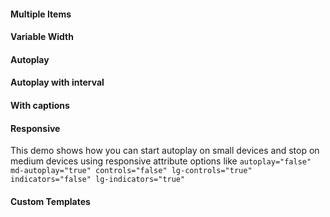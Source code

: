 <rv-bind-content class="pt-3">
  <template>
    <rv-example-tabs handle="bs4-slideshow-1" class="pt-3">
      <template type="single-html-file">
        <bs4-slideshow controls="false" lg-controls="true" indicators="false" lg-indicators="true" control-prev-icon-src="{{ 'arrow_carrot_alt.svg' | asset_url }}" control-next-icon-src="{{ 'arrow_carrot_alt.svg' | asset_url }}" indicator-inactive-icon-src="{{ 'icon_circle-empty.svg' | asset_url }}" indicator-active-icon-src="{{ 'icon_circle-selected.svg' | asset_url }}" sticky="true" autoplay="true" autoplay-interval="10000">
          <div class="slideshow-inner">
            <div class="slide col-12 p-0">
              <img lazyload="lazy" class="img-fluid w-100" src="https://picsum.photos/1000/400?random=1" alt="Static Random Image from https://picsum.photos/">
              <div class="slide-caption">
                <h1>bs4-slideshow<br><small>The last bootstrap carousel you'll ever need</small></h1>
              </div>
            </div>
            <div class="slide col-12 p-0">
              <img lazyload="lazy" class="img-fluid w-100" src="https://picsum.photos/1000/400?random=2" alt="Static Random Image from https://picsum.photos/">
            </div>
            <div class="slide col-12 p-0">
              <img lazyload="lazy" class="img-fluid w-100" src="https://picsum.photos/1000/400?random=3" alt="Static Random Image from https://picsum.photos/">
            </div>
            <div class="slide col-12 p-0">
              <img lazyload="lazy" class="img-fluid w-100" src="https://picsum.photos/1000/400?random=4" alt="Static Random Image from https://picsum.photos/">
            </div>
            <div class="slide col-12 p-0">
              <img lazyload="lazy" class="img-fluid w-100" src="https://picsum.photos/1000/400?random=5" alt="Static Random Image from https://picsum.photos/">
            </div>
            <div class="slide col-12 p-0">
              <img lazyload="lazy" class="img-fluid w-100" src="https://picsum.photos/1000/400?random=6" alt="Static Random Image from https://picsum.photos/">
            </div>
            <div class="slide col-12 p-0">
              <img lazyload="lazy" class="img-fluid w-100" src="https://picsum.photos/1000/400?random=7" alt="Static Random Image from https://picsum.photos/">
            </div>
            <div class="slide col-12 p-0">
              <img lazyload="lazy" class="img-fluid w-100" src="https://picsum.photos/1000/400?random=8" alt="Static Random Image from https://picsum.photos/">
            </div>
          </div>
        </bs4-slideshow>
      </template>
    </rv-example-tabs>
  </template>
</rv-bind-content>

#### Multiple Items

<rv-bind-content class="pt-3">
  <template>
    <rv-example-tabs handle="bs4-slideshow-1" class="pt-3">
      <template type="single-html-file">
        <bs4-slideshow controls="false" lg-controls="true" indicators="false" lg-indicators="true" control-prev-icon-src="{{ 'arrow_carrot.svg' | asset_url }}" control-next-icon-src="{{ 'arrow_carrot.svg' | asset_url }}" indicator-inactive-icon-src="{{ 'icon_circle-empty.svg' | asset_url }}" indicator-active-icon-src="{{ 'icon_circle-selected.svg' | asset_url }}" slides-to-scroll="3" indicators="false">
          <div class="slideshow-inner">
            <div class="slide col-12 col-sm-6 col-xl-4">
              <img lazyload="lazy" class="img-fluid w-100" src="https://picsum.photos/1000/400?random=1" alt="Static Random Image from https://picsum.photos/">
            </div>
            <div class="slide col-12 col-sm-6 col-xl-4">
              <img lazyload="lazy" class="img-fluid w-100" src="https://picsum.photos/1000/400?random=2" alt="Static Random Image from https://picsum.photos/">
            </div>
            <div class="slide col-12 col-sm-6 col-xl-4">
              <img lazyload="lazy" class="img-fluid w-100" src="https://picsum.photos/1000/400?random=3" alt="Static Random Image from https://picsum.photos/">
            </div>
            <div class="slide col-12 col-sm-6 col-xl-4">
              <img lazyload="lazy" class="img-fluid w-100" src="https://picsum.photos/1000/400?random=4" alt="Static Random Image from https://picsum.photos/">
            </div>
            <div class="slide col-12 col-sm-6 col-xl-4">
              <img lazyload="lazy" class="img-fluid w-100" src="https://picsum.photos/1000/400?random=5" alt="Static Random Image from https://picsum.photos/">
            </div>
            <div class="slide col-12 col-sm-6 col-xl-4">
              <img lazyload="lazy" class="img-fluid w-100" src="https://picsum.photos/1000/400?random=6" alt="Static Random Image from https://picsum.photos/">
            </div>
            <div class="slide col-12 col-sm-6 col-xl-4">
              <img lazyload="lazy" class="img-fluid w-100" src="https://picsum.photos/1000/400?random=7" alt="Static Random Image from https://picsum.photos/">
            </div>
            <div class="slide col-12 col-sm-6 col-xl-4">
              <img lazyload="lazy" class="img-fluid w-100" src="https://picsum.photos/1000/400?random=8" alt="Static Random Image from https://picsum.photos/">
            </div>
            <div class="slide col-12 col-sm-6 col-xl-4">
              <img lazyload="lazy" class="img-fluid w-100" src="https://picsum.photos/1000/400?random=9" alt="Static Random Image from https://picsum.photos/">
            </div>
            <div class="slide col-12 col-sm-6 col-xl-4">
              <img lazyload="lazy" class="img-fluid w-100" src="https://picsum.photos/1000/400?random=10" alt="Static Random Image from https://picsum.photos/">
            </div>
            <div class="slide col-12 col-sm-6 col-xl-4">
              <img lazyload="lazy" class="img-fluid w-100" src="https://picsum.photos/1000/400?random=11" alt="Static Random Image from https://picsum.photos/">
            </div>
            <div class="slide col-12 col-sm-6 col-xl-4">
              <img lazyload="lazy" class="img-fluid w-100" src="https://picsum.photos/1000/400?random=12" alt="Static Random Image from https://picsum.photos/">
            </div>
          </div>
        </bs4-slideshow>
      </template>
    </rv-example-tabs>
  </template>
</rv-bind-content>

#### Variable Width

<rv-bind-content class="pt-3">
  <template>
    <rv-example-tabs handle="bs4-slideshow-1" class="pt-3">
      <template type="single-html-file">
        <bs4-slideshow controls="false" lg-controls="true" indicators="false" lg-indicators="true" control-prev-icon-src="{{ 'arrow_carrot.svg' | asset_url }}" control-next-icon-src="{{ 'arrow_carrot.svg' | asset_url }}" indicator-inactive-icon-src="{{ 'icon_circle-empty.svg' | asset_url }}" indicator-active-icon-src="{{ 'icon_circle-selected.svg' | asset_url }}">
          <div class="slideshow-inner align-items-center">
            <div class="slide-placeholder col-3">&nbsp;</div>
            <div class="slide col-6 col-xl-6">
              <img lazyload="lazy" class="img-fluid w-100" src="https://picsum.photos/1000/400?random=1" alt="Static Random Image from https://picsum.photos/">
            </div>
            <div class="slide col-12 col-xl-4">
              <img lazyload="lazy" class="img-fluid w-100" src="https://picsum.photos/1000/400?random=2" alt="Static Random Image from https://picsum.photos/">
            </div>
            <div class="slide col-6 col-xl-2">
              <img lazyload="lazy" class="img-fluid w-100" src="https://picsum.photos/1000/400?random=3" alt="Static Random Image from https://picsum.photos/">
            </div>
            <div class="slide col-12 col-xl-6">
              <img lazyload="lazy" class="img-fluid w-100" src="https://picsum.photos/1000/400?random=4" alt="Static Random Image from https://picsum.photos/">
            </div>
            <div class="slide col-6 col-xl-3">
              <img lazyload="lazy" class="img-fluid w-100" src="https://picsum.photos/1000/400?random=5" alt="Static Random Image from https://picsum.photos/">
            </div>
            <div class="slide col-12 col-xl-8">
              <img lazyload="lazy" class="img-fluid w-100" src="https://picsum.photos/1000/400?random=6" alt="Static Random Image from https://picsum.photos/">
            </div>
            <div class="slide col-6 col-xl-5">
              <img lazyload="lazy" class="img-fluid w-100" src="https://picsum.photos/1000/400?random=7" alt="Static Random Image from https://picsum.photos/">
            </div>
            <div class="slide col-12 col-xl-4">
              <img lazyload="lazy" class="img-fluid w-100" src="https://picsum.photos/1000/400?random=8" alt="Static Random Image from https://picsum.photos/">
            </div>
            <div class="slide-placeholder col-4">&nbsp;</div>
          </div>
        </bs4-slideshow>
      </template>
    </rv-example-tabs>
  </template>
</rv-bind-content>

#### Autoplay

<rv-bind-content class="pt-3">
  <template>
    <rv-example-tabs handle="bs4-slideshow-1" class="pt-3">
      <template type="single-html-file">
        <bs4-slideshow autoplay="true" autoplay-velocity="0.05" controls="false" lg-controls="true" indicators="false" lg-indicators="true" control-prev-icon-src="{{ 'arrow_carrot.svg' | asset_url }}" indicator-inactive-icon-src="{{ 'icon_circle-empty.svg' | asset_url }}" indicator-active-icon-src="{{ 'icon_circle-selected.svg' | asset_url }}" control-next-icon-src="{{ 'arrow_carrot.svg' | asset_url }}">
          <div class="slideshow-inner">
            <div class="slide-placeholder d-none d-sm-block col-sm-6 col-xl-4">&nbsp;</div>
            <div class="slide col-12 col-sm-6 col-xl-4">
              <img lazyload="lazy" class="img-fluid w-100" src="https://picsum.photos/1000/400?random=1" alt="Static Random Image from https://picsum.photos/">
            </div>
            <div class="slide col-12 col-sm-6 col-xl-4">
              <img lazyload="lazy" class="img-fluid w-100" src="https://picsum.photos/1000/400?random=2" alt="Static Random Image from https://picsum.photos/">
            </div>
            <div class="slide col-12 col-sm-6 col-xl-4">
              <img lazyload="lazy" class="img-fluid w-100" src="https://picsum.photos/1000/400?random=3" alt="Static Random Image from https://picsum.photos/">
            </div>
            <div class="slide col-12 col-sm-6 col-xl-4">
              <img lazyload="lazy" class="img-fluid w-100" src="https://picsum.photos/1000/400?random=4" alt="Static Random Image from https://picsum.photos/">
            </div>
            <div class="slide col-12 col-sm-6 col-xl-4">
              <img lazyload="lazy" class="img-fluid w-100" src="https://picsum.photos/1000/400?random=5" alt="Static Random Image from https://picsum.photos/">
            </div>
            <div class="slide col-12 col-sm-6 col-xl-4">
              <img lazyload="lazy" class="img-fluid w-100" src="https://picsum.photos/1000/400?random=6" alt="Static Random Image from https://picsum.photos/">
            </div>
            <div class="slide col-12 col-sm-6 col-xl-4">
              <img lazyload="lazy" class="img-fluid w-100" src="https://picsum.photos/1000/400?random=7" alt="Static Random Image from https://picsum.photos/">
            </div>
            <div class="slide col-12 col-sm-6 col-xl-4">
              <img lazyload="lazy" class="img-fluid w-100" src="https://picsum.photos/1000/400?random=8" alt="Static Random Image from https://picsum.photos/">
            </div>
            <div class="slide-placeholder d-none d-sm-block col-sm-6 col-xl-4">&nbsp;</div>
          </div>
        </bs4-slideshow>
      </template>
    </rv-example-tabs>
  </template>
</rv-bind-content>

#### Autoplay with interval

<rv-bind-content class="pt-3">
  <template>
    <rv-example-tabs handle="bs4-slideshow-1" class="pt-3">
      <template type="single-html-file">
        <bs4-slideshow autoplay="true" autoplay-interval="4000" controls="false" lg-controls="true" indicators="false" lg-indicators="true" control-prev-icon-src="{{ 'arrow_carrot.svg' | asset_url }}" indicator-inactive-icon-src="{{ 'icon_circle-empty.svg' | asset_url }}" indicator-active-icon-src="{{ 'icon_circle-selected.svg' | asset_url }}" control-next-icon-src="{{ 'arrow_carrot.svg' | asset_url }}">
          <div class="slideshow-inner">
            <div class="slide-placeholder d-none d-sm-block col-sm-6 col-xl-4">&nbsp;</div>
            <div class="slide col-12 col-sm-6 col-xl-4">
              <img lazyload="lazy" class="img-fluid w-100" src="https://picsum.photos/1000/400?random=1" alt="Static Random Image from https://picsum.photos/">
            </div>
            <div class="slide col-12 col-sm-6 col-xl-4">
              <img lazyload="lazy" class="img-fluid w-100" src="https://picsum.photos/1000/400?random=2" alt="Static Random Image from https://picsum.photos/">
            </div>
            <div class="slide col-12 col-sm-6 col-xl-4">
              <img lazyload="lazy" class="img-fluid w-100" src="https://picsum.photos/1000/400?random=3" alt="Static Random Image from https://picsum.photos/">
            </div>
            <div class="slide col-12 col-sm-6 col-xl-4">
              <img lazyload="lazy" class="img-fluid w-100" src="https://picsum.photos/1000/400?random=4" alt="Static Random Image from https://picsum.photos/">
            </div>
            <div class="slide col-12 col-sm-6 col-xl-4">
              <img lazyload="lazy" class="img-fluid w-100" src="https://picsum.photos/1000/400?random=5" alt="Static Random Image from https://picsum.photos/">
            </div>
            <div class="slide col-12 col-sm-6 col-xl-4">
              <img lazyload="lazy" class="img-fluid w-100" src="https://picsum.photos/1000/400?random=6" alt="Static Random Image from https://picsum.photos/">
            </div>
            <div class="slide col-12 col-sm-6 col-xl-4">
              <img lazyload="lazy" class="img-fluid w-100" src="https://picsum.photos/1000/400?random=7" alt="Static Random Image from https://picsum.photos/">
            </div>
            <div class="slide col-12 col-sm-6 col-xl-4">
              <img lazyload="lazy" class="img-fluid w-100" src="https://picsum.photos/1000/400?random=8" alt="Static Random Image from https://picsum.photos/">
            </div>
            <div class="slide-placeholder d-none d-sm-block col-sm-6 col-xl-4">&nbsp;</div>
          </div>
        </bs4-slideshow>
      </template>
    </rv-example-tabs>
  </template>
</rv-bind-content>

#### With captions

<rv-bind-content class="pt-3">
  <template>
    <rv-example-tabs handle="bs4-slideshow-1" class="pt-3">
      <template type="single-html-file">
        <bs4-slideshow controls="false" lg-controls="true" indicators="false" lg-indicators="true" control-prev-icon-src="{{ 'arrow_carrot.svg' | asset_url }}" control-next-icon-src="{{ 'arrow_carrot.svg' | asset_url }}" indicator-inactive-icon-src="{{ 'icon_circle-empty.svg' | asset_url }}" indicator-active-icon-src="{{ 'icon_circle-selected.svg' | asset_url }}" sticky="true">
          <div class="slideshow-inner">
            <div class="slide col-12">
              <img lazyload="lazy" class="img-fluid w-100" src="https://picsum.photos/1000/400?random=1" alt="Static Random Image from https://picsum.photos/">
              <div class="slide-caption">
                <h5>First slide label</h5>
                <p>Nulla vitae elit libero, a pharetra augue mollis interdum.</p>
              </div>
            </div>
            <div class="slide col-12">
              <img lazyload="lazy" class="img-fluid w-100" src="https://picsum.photos/1000/400?random=2" alt="Static Random Image from https://picsum.photos/">
              <div class="slide-caption">
                <h5>Second slide label</h5>
                <p>Lorem ipsum dolor sit amet, consectetur adipiscing elit.</p>
              </div>
            </div>
            <div class="slide col-12">
              <img lazyload="lazy" class="img-fluid w-100" src="https://picsum.photos/1000/400?random=3" alt="Static Random Image from https://picsum.photos/">
              <div class="slide-caption">
                <h5>Third slide label</h5>
                <p>Praesent commodo cursus magna, vel scelerisque nisl consectetur.</p>
              </div>
            </div>
          </div>
        </bs4-slideshow>
      </template>
    </rv-example-tabs>
  </template>
</rv-bind-content>

#### Responsive

This demo shows how you can start autoplay on small devices and stop on medium devices using responsive attribute options like `autoplay="false" md-autoplay="true" controls="false" lg-controls="true" indicators="false" lg-indicators="true"`

<rv-bind-content class="pt-3">
  <template>
    <rv-example-tabs handle="bs4-slideshow-1" class="pt-3">
      <template type="single-html-file">
        <bs4-slideshow autoplay="false" md-autoplay="true" controls="false" lg-controls="true" indicators="false" lg-indicators="true" control-prev-icon-src="{{ 'arrow_carrot.svg' | asset_url }}" indicator-inactive-icon-src="{{ 'icon_circle-empty.svg' | asset_url }}" indicator-active-icon-src="{{ 'icon_circle-selected.svg' | asset_url }}" control-next-icon-src="{{ 'arrow_carrot.svg' | asset_url }}">
          <div class="slideshow-inner">
            <div class="slide-placeholder d-none d-sm-block col-sm-6 col-xl-4">&nbsp;</div>
            <div class="slide col-12 col-sm-6 col-xl-4">
              <img lazyload="lazy" class="img-fluid w-100" src="https://picsum.photos/1000/400?random=1" alt="Static Random Image from https://picsum.photos/">
            </div>
            <div class="slide col-12 col-sm-6 col-xl-4">
              <img lazyload="lazy" class="img-fluid w-100" src="https://picsum.photos/1000/400?random=2" alt="Static Random Image from https://picsum.photos/">
            </div>
            <div class="slide col-12 col-sm-6 col-xl-4">
              <img lazyload="lazy" class="img-fluid w-100" src="https://picsum.photos/1000/400?random=3" alt="Static Random Image from https://picsum.photos/">
            </div>
            <div class="slide col-12 col-sm-6 col-xl-4">
              <img lazyload="lazy" class="img-fluid w-100" src="https://picsum.photos/1000/400?random=4" alt="Static Random Image from https://picsum.photos/">
            </div>
            <div class="slide col-12 col-sm-6 col-xl-4">
              <img lazyload="lazy" class="img-fluid w-100" src="https://picsum.photos/1000/400?random=5" alt="Static Random Image from https://picsum.photos/">
            </div>
            <div class="slide col-12 col-sm-6 col-xl-4">
              <img lazyload="lazy" class="img-fluid w-100" src="https://picsum.photos/1000/400?random=6" alt="Static Random Image from https://picsum.photos/">
            </div>
            <div class="slide col-12 col-sm-6 col-xl-4">
              <img lazyload="lazy" class="img-fluid w-100" src="https://picsum.photos/1000/400?random=7" alt="Static Random Image from https://picsum.photos/">
            </div>
            <div class="slide col-12 col-sm-6 col-xl-4">
              <img lazyload="lazy" class="img-fluid w-100" src="https://picsum.photos/1000/400?random=8" alt="Static Random Image from https://picsum.photos/">
            </div>
            <div class="slide-placeholder d-none d-sm-block col-12 col-sm-6 col-xl-4">&nbsp;</div>
          </div>
        </bs4-slideshow>
      </template>
    </rv-example-tabs>
  </template>
</rv-bind-content>

#### Custom Templates

<rv-bind-content class="pt-3">
  <template>
    <rv-example-tabs handle="bs4-slideshow-1" class="pt-3">
      <template type="single-html-file">
        <bs4-slideshow controls="false" lg-controls="true" indicators="false" lg-indicators="true" sticky="true">
          <div class="slideshow-inner">
            <div class="slide-placeholder col-12 col-sm-6 col-xl-2">&nbsp;</div>
            <div class="slide col-12 col-sm-6 col-xl-7 p-2">
              <img lazyload="lazy" class="img-fluid w-100" src="https://picsum.photos/1000/400?random=1" alt="Static Random Image from https://picsum.photos/">
            </div>
            <div class="slide col-12 col-sm-6 col-xl-7 p-2">
              <img lazyload="lazy" class="img-fluid w-100" src="https://picsum.photos/1000/400?random=2" alt="Static Random Image from https://picsum.photos/">
            </div>
            <div class="slide col-12 col-sm-6 col-xl-7 p-2">
              <img lazyload="lazy" class="img-fluid w-100" src="https://picsum.photos/1000/400?random=3" alt="Static Random Image from https://picsum.photos/">
            </div>
            <div class="slide col-12 col-sm-6 col-xl-7 p-2">
              <img lazyload="lazy" class="img-fluid w-100" src="https://picsum.photos/1000/400?random=4" alt="Static Random Image from https://picsum.photos/">
            </div>
            <div class="slide col-12 col-sm-6 col-xl-7 p-2">
              <img lazyload="lazy" class="img-fluid w-100" src="https://picsum.photos/1000/400?random=5" alt="Static Random Image from https://picsum.photos/">
            </div>
            <div class="slide col-12 col-sm-6 col-xl-7 p-2">
              <img lazyload="lazy" class="img-fluid w-100" src="https://picsum.photos/1000/400?random=6" alt="Static Random Image from https://picsum.photos/">
            </div>
            <div class="slide col-12 col-sm-6 col-xl-7 p-2">
              <img lazyload="lazy" class="img-fluid w-100" src="https://picsum.photos/1000/400?random=7" alt="Static Random Image from https://picsum.photos/">
            </div>
            <div class="slide col-12 col-sm-6 col-xl-7 p-2">
              <img lazyload="lazy" class="img-fluid w-100" src="https://picsum.photos/1000/400?random=8" alt="Static Random Image from https://picsum.photos/">
            </div>
            <div class="slide-placeholder col-12 col-sm-6 col-xl-2">&nbsp;</div>
          </div>
          <template type="controls">
            <button rv-show="controls" class="btn btn-link carousel-control-prev" role="button" data-slide="prev" rv-on-click="prev">
              <span class="carousel-control-prev-icon" aria-hidden="true"></span>
              <span class="sr-only">Previous</span>
            <button rv-show="controls" class="btn btn-link carousel-control-next" role="button" data-slide="next" rv-on-click="next">
              <span class="carousel-control-next-icon" aria-hidden="true"></span>
              <span class="sr-only">Next</span>
            </button>
          </template>
          <template type="indicators">
            <ol rv-show="indicators" class="carousel-indicators">
              <li rv-each-slide="items" rv-class-active="slide.active" rv-on-click="goTo | args slide.index"></li>
            </ol>
          </template>
        </bs4-slideshow>
      </template>
    </rv-example-tabs>
  </template>
</rv-bind-content>
